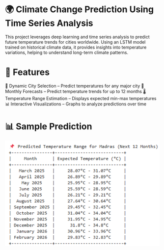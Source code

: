 # 🌍 Climate Change Prediction Using Time Series Analysis
This project leverages deep learning and time series analysis to predict future temperature trends for cities worldwide. Using an LSTM model trained on historical climate data, it provides insights into temperature variations, helping to understand long-term climate patterns.

# 🚀 Features
📍 Dynamic City Selection – Predict temperatures for any major city
📆 Monthly Forecasts – Predict temperature trends for up to 12 months
🌡 Temperature Range Estimation – Displays expected min-max temperatures
📊 Interactive Visualizations – Graphs to analyze predictions over time

# 📊 Sample Prediction
<img src="CCM.png" width="600">
